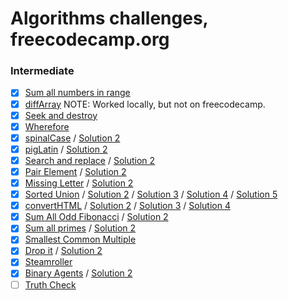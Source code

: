 # Algorithms challenges, freecodecamp.org

### Intermediate

- [x] [Sum all numbers in range](./src/sumAll.js)
- [x] [diffArray](./src/diffArray.js) NOTE: Worked locally, but not on freecodecamp.
- [x] [Seek and destroy](./src/seeknDestroy.js)
- [x] [Wherefore](./src/wherefore.js)
- [x] [spinalCase](./src/spinalCase.js) / [Solution 2](./src/spinalCase-2.js)
- [x] [pigLatin](./src/pigLatin.js) / [Solution 2](./src/pigLatin-2.js)
- [x] [Search and replace](./src/myReplace.js) / [Solution 2](./src/myReplace-2.js)
- [x] [Pair Element](./src/pairElement.js) / [Solution 2](./src/pairElement-2.js)
- [x] [Missing Letter](./src/fearNotLetter.js) / [Solution 2](./src/fearNotLetter-2.js)
- [x] [Sorted Union](./src/uniteUnique.js) / [Solution 2](./src/uniteUnique-2.js) /
      [Solution 3](./src/uniteUnique-3.js) / [Solution 4](./src/uniteUnique-4.js) / [Solution 5](./src/uniteUnique-5.js)
- [x] [convertHTML](./src/convertHTML.js) / [Solution 2](./src/convertHTML-2.js) /
      [Solution 3](./src/convertHTML-3.js) / [Solution 4](./src/convertHTML-4.js)
- [x] [Sum All Odd Fibonacci](./src/sumFibs.js) / [Solution 2](./src/sumFibs-2.js)
- [x] [Sum all primes](./src/sumPrimes.js) / [Solution 2](./src/sumPrimes-2.js)
- [x] [Smallest Common Multiple](./src/smallestCommons.js)
- [x] [Drop it](./src/dropElements.js) / [Solution 2](./src/dropElements-2.js)
- [x] [Steamroller](./src/steamroller.js)
- [x] [Binary Agents](./src/binaryAgent.js) / [Solution 2](./src/binaryAgent-2.js)
- [ ] [Truth Check](./src/truthCheck.js)
